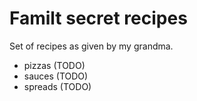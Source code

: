 # Familt secret recipes

Set of recipes as given by my grandma.

* pizzas (TODO)
* sauces (TODO)
* spreads (TODO)